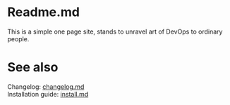 # Readme.md
This is a simple one page site, stands to unravel art of DevOps to ordinary people.
# See also
Changelog: [changelog.md](changelog.md)<br/>
Installation guide: [install.md](install.md)
